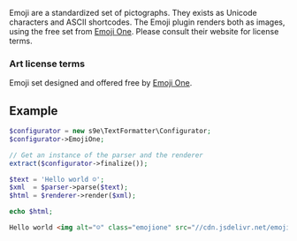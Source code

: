 Emoji are a standardized set of pictographs. They exists as Unicode characters and ASCII shortcodes. The Emoji plugin renders both as images, using the free set from [Emoji One](http://emojione.com/). Please consult their website for license terms.

### Art license terms

Emoji set designed and offered free by [Emoji One](http://emojione.com/).

## Example

```php
$configurator = new s9e\TextFormatter\Configurator;
$configurator->EmojiOne;

// Get an instance of the parser and the renderer
extract($configurator->finalize());

$text = 'Hello world ☺';
$xml  = $parser->parse($text);
$html = $renderer->render($xml);

echo $html;
```
```html
Hello world <img alt="☺" class="emojione" src="//cdn.jsdelivr.net/emojione/assets/png/263A.png">
```